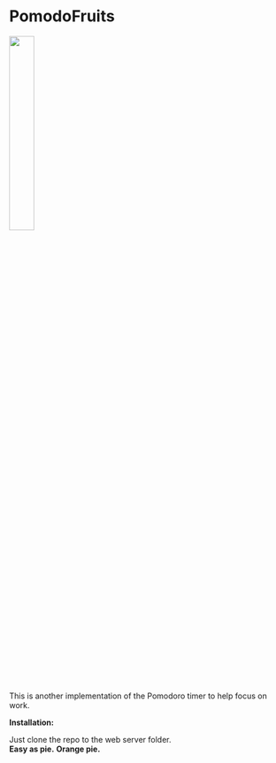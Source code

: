 # PomodoFruits
<img src="https://user-images.githubusercontent.com/12978622/208288282-37e715ef-0c73-44df-8674-3958e3ff8671.PNG" width=30% height=30%>

This is another implementation of the Pomodoro timer to help focus on work.

**Installation:**

Just clone the repo to the web server folder.  
**Easy as pie.**   **Orange pie.**
